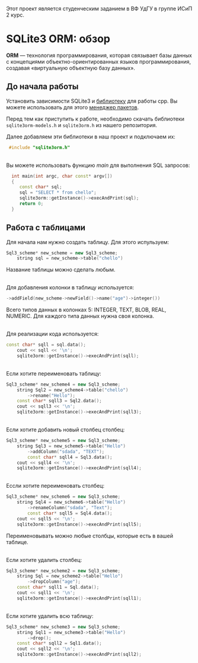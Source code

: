 Этот проект является студенческим заданием в ВФ УдГУ в группе ИСиП 2 курс.
#



# SQLite3 ORM: обзор

**ORM** — технология программирования, которая связывает базы данных с концепциями объектно-ориентированных языков программирования, создавая «виртуальную объектную базу данных».

## До начала работы

Установить зависимости SQLite3 и [библиотеку](https://www.sqlite.org/cintro.html) для работы cpp. Вы можете использовать для этого [менеджер пакетов](https://github.com/microsoft/vcpkg).

Перед тем как приступить к работе, необходимо скачать библиотеки `sqlite3orm-models.h` и `sqlite3orm.h` из нашего репозитория.

Далее добавляем эти библиотеки в наш проект и подключаем их:
```c++
 #include "sqlite3orm.h"
```

<br>Вы можете использовать функцию *main* для выполнения SQL запросов:

```c++
  int main(int argc, char const* argv[])
  {
     const char* sql;
     sql = "SELECT * from chello";
     sqlite3orm::getInstance()->execAndPrint(sql);
     return 0;
  }
```

## Работа с таблицами

Для начала нам нужно создать таблицу. Для этого испульзуем:
```c++
Sql3_scheme* new_scheme = new Sql3_scheme; 
	string sql = new_scheme->table("chello")
```
Название таблицы можно сделать любым.

<br>Для добавления колонки в таблицу используется:
```c++
->addField(new_scheme->newField()->name("age")->integer())
```
Всего типов данных в колонках 5: INTEGER, TEXT, BLOB, REAL, NUMERIC. Для каждого типа данных нужна своя колонка.

<br>Для реализации кода используется:

```c++
const char* sqll = sql.data();
	cout << sqll << '\n';
	sqlite3orm::getInstance()->execAndPrint(sqll);
```
<br>Если хотите переименовать таблицу:

```c++
Sql3_scheme* new_scheme4 = new Sql3_scheme;
	string Sql2 = new_scheme4->table("chello")
		->rename("Hello");
	const char* sqll3 = Sql2.data();
	cout << sqll3 << '\n';
	sqlite3orm::getInstance()->execAndPrint(sqll3);
```

<br>Если хотите добавить новый столбец столбец:

```c++
Sql3_scheme* new_scheme5 = new Sql3_scheme;
	string Sql3 = new_scheme5->table("Hello")
		->addColumn("sdada", "TEXT");
		const char* sqll4 = Sql3.data();
	cout << sqll4 << '\n';
	sqlite3orm::getInstance()->execAndPrint(sqll4);
```
<br>Ессли хотите переименовать столбец:

```c++
Sql3_scheme* new_scheme6 = new Sql3_scheme;
	string Sql4 = new_scheme6->table("Hello")
		->renameColumn("sdada", "Text"); 
		const char* sqll5 = Sql4.data();
	cout << sqll5 << '\n';
	sqlite3orm::getInstance()->execAndPrint(sqll5);
```
Переименовывать можно любые столбцы, которые есть в вашей таблице.

<br>Если хотите удалить столбец:

```c++
Sql3_scheme* new_scheme2 = new Sql3_scheme;
	string Sql = new_scheme2->table("Hello")
		->dropColumn("age"); 
	const char* sqll1 = Sql.data();
	cout << sqll1 << '\n';
	sqlite3orm::getInstance()->execAndPrint(sqll1);
```

<br>Если хотите удалить всю таблицу:

```c++
Sql3_scheme* new_scheme3 = new Sql3_scheme;
	string Sql1 = new_scheme3->table("Hello")
		->drop();
	const char* sqll2 = Sql1.data();
	cout << sqll2 << '\n';
	sqlite3orm::getInstance()->execAndPrint(sqll2);
```